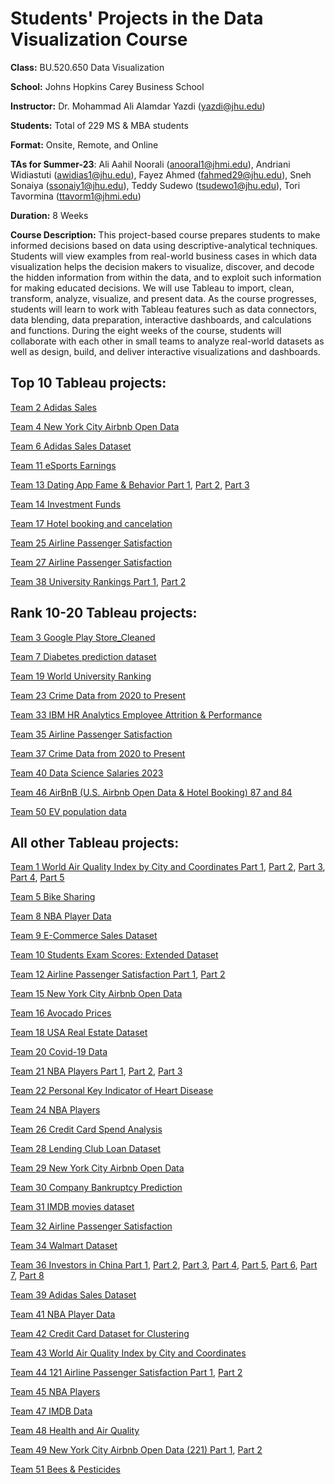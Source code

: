 # Students' Projects in the Data Visualization Course

**Class:** BU.520.650 Data Visualization

**School:** Johns Hopkins Carey Business School

**Instructor:** Dr. Mohammad Ali Alamdar Yazdi (yazdi@jhu.edu)

**Students:** Total of 229 MS & MBA students

**Format:** Onsite, Remote, and Online

**TAs for Summer-23**: Ali Aahil Noorali (anooral1@jhmi.edu), Andriani Widiastuti (awidias1@jhu.edu), Fayez Ahmed (fahmed29@jhu.edu), Sneh Sonaiya (ssonaiy1@jhu.edu), 
Teddy Sudewo (tsudewo1@jhu.edu), Tori Tavormina (ttavorm1@jhmi.edu)

**Duration:** 8 Weeks

**Course Description:** This project-based course prepares students to make informed decisions based on data using descriptive-analytical techniques. Students will view examples from real-world business cases in which data visualization helps the decision makers to visualize, discover, and decode the hidden information from within the data, and to exploit such information for making educated decisions. We will use Tableau to import, clean, transform, analyze, visualize, and present data. As the course progresses, students will learn to work with Tableau features such as data connectors, data blending, data preparation, interactive dashboards, and calculations and functions. During the eight weeks of the course, students will collaborate with each other in small teams to analyze real-world datasets as well as design, build, and deliver interactive visualizations and dashboards.


## Top 10 Tableau projects:

[Team 2 Adidas Sales](https://public.tableau.com/shared/JDSM374JC?:display_count=n&:origin=viz_share_link)

[Team 4	New York City Airbnb Open Data](https://public.tableau.com/shared/T9Q9XYKW5?:display_count=n&:origin=viz_share_link)

[Team 6	Adidas Sales Dataset](https://public.tableau.com/app/profile/xiaoqian.ma/viz/AdidasSalesAnalysis_Team6/Time-basedAnalysis)

[Team 11 eSports Earnings](https://public.tableau.com/app/profile/tinghan.zhu/viz/StorytellingDashboardVisualizationswithTableau_Group_11/StrategicInvestmentGuidanceinEsports)

[Team 13	Dating App Fame & Behavior Part 1](https://public.tableau.com/views/Team13-UserAgeAnalysis/Team13-UserAgeAnalysis?:language=en-US&publish=yes&:display_count=n&:origin=viz_share_link), 
  [Part 2](https://public.tableau.com/views/Team13-CountryAnalysis/CountryAnalysisStory?:language=en-US&publish=yes&:display_count=n&:origin=viz_share_link), 
  [Part 3](https://public.tableau.com/views/Team13-CorrelationHeatmap/CorrelationHeatmapDB?:language=en-US&publish=yes&:display_count=n&:origin=viz_share_link)

[Team 14 Investment Funds](https://youtu.be/zeEYo0-rmXg)

[Team 17 Hotel booking and cancelation](https://public.tableau.com/views/Hotelbooking-finalproject/Story1?:language=en-US&publish=yes&:display_count=n&:origin=viz_share_link)

[Team 25 Airline Passenger Satisfaction](https://public.tableau.com/app/profile/kshitiz.shah/viz/AirlinePassengerSatisfactionTeam25Hopkins/Services?publish=yes)

[Team 27 Airline Passenger Satisfaction](https://public.tableau.com/app/profile/yuzhu.wang/viz/FinalProject_dashboard/AirlinePassengerSatisfactionAnalysis?publish=yes)

[Team 38	University Rankings	Part 1](https://public.tableau.com/views/TimesRankingVisualization/Story3?:language=en-US&:display_count=n&:origin=viz_share_link), 
[Part 2](https://public.tableau.com/views/StudentInformation_16902682513730/StuInfoALL?:language=en-US&:display_count=n&:origin=viz_share_link)

## Rank 10-20 Tableau projects:

[Team 3	Google Play Store_Cleaned](https://public.tableau.com/app/profile/haowen.zhang5422/viz/GooglePlayStoreAnalysis_16903294438740/GooglePlayStoreAnalysis)

[Team 7	Diabetes prediction dataset](https://public.tableau.com/shared/XNDWHKJ7Z?:display_count=n&:origin=viz_share_link)

[Team 19 World University Ranking](https://public.tableau.com/app/profile/chuyi.zhang2615/viz/WorldUniversityRanking_Team19/CollegeWorldRanking)

[Team 23 Crime Data from 2020 to Present](https://public.tableau.com/app/profile/yuchun.wu1352/viz/DV7_3Team_23/Team23Story)

[Team 33 IBM HR Analytics Employee Attrition & Performance](https://public.tableau.com/app/profile/jingxi.zhao/viz/DV_Project_final_Group33/IBMHRAnalyticsEmployeeAttritionPerformance?publish=yes)

[Team 35 Airline Passenger Satisfaction](https://public.tableau.com/app/profile/maya.roberts7304/viz/MayaRobertsTeam35-AirlinePassangerSatisfaction-comprehensive/Story1)

[Team 37 Crime Data from 2020 to Present](https://public.tableau.com/app/profile/minghao.li4125/viz/Team37GroupProject/Dashboard?publish=yes)

[Team 40 Data Science Salaries 2023](https://public.tableau.com/views/Project_Group40/DataScienceJobsSalaries?:language=en-US&publish=yes&:display_count=n&:origin=viz_share_link)

[Team 46 AirBnB (U.S. Airbnb Open Data & Hotel Booking) 87 and 84](https://public.tableau.com/app/profile/alexandra.baldwin/viz/AirBnBPototype6/AirBnBStory?publish=yes)

[Team 50 EV population data](https://public.tableau.com/views/Team50_ElectiricVehiclePopulationData_Final_22JUL2023/WashingtonStateEVTrendAnalyticsDashboard?:language=en-US&:display_count=n&:origin=viz_share_link)

## All other Tableau projects:

[Team 1	World Air Quality Index by City and Coordinates Part 1](https://public.tableau.com/app/profile/jianyu.wang4565/viz/Team1DVFinalProjectDashboard1/Dashboard1?publish=yes), 
  [Part 2](https://public.tableau.com/app/profile/jianyu.wang4565/viz/Team1DVFinalProjectDashboard2/Dashboard2?publish=yes), 
  [Part 3](https://public.tableau.com/app/profile/jianyu.wang4565/viz/Team1DVFinalProjectDashboard3/Dashboard3?publish=yes), 
  [Part 4](https://public.tableau.com/app/profile/jianyu.wang4565/viz/Team1DVFinalProjectDashboard4/Dashboard4?publish=yes), 
  [Part 5](https://public.tableau.com/app/profile/jianyu.wang4565/viz/Team1DVFinalProjectDashboard5/Dashboard5?publish=yes")


[Team 5	Bike Sharing](https://public.tableau.com/shared/KPRY93R6H?:display_count=n&:origin=viz_share_link)

[Team 8	NBA Player Data](https://public.tableau.com/views/Finalproject_Team8_NBADataset/HelptheNBAFindBetterPlayers?:language=zh-CN&publish=yes&:display_count=n&:origin=viz_share_link)

[Team 9	E-Commerce Sales Dataset](https://public.tableau.com/views/Team9_16903057124830/AnalyzeAmazonE-CommerceinIndia?:language=en-US&publish=yes&:display_count=n&:origin=viz_share_link)

[Team 10 Students Exam Scores: Extended Dataset](https://public.tableau.com/views/Exam_Score_Team10/DetailsofExamPerformance?:language=zh-CN&:display_count=n&:origin=viz_share_link)

[Team 12 Airline Passenger Satisfaction Part 1](https://public.tableau.com/app/profile/zhihang.luo/viz/Team12-AirlinePassengerSatisfactionExploration/AirlinePassengerSatisfactionExploration?publish=yes), 
  [Part 2](https://public.tableau.com/app/profile/zhihang.luo/viz/Team12-AirlinePassengerSatisfactionVariablesExploration/AirlinePassengerSatisfactionVariableExploration?publish=yes)

[Team 15 New York City Airbnb Open Data](https://public.tableau.com/views/Group15_16898776937640/Whatfactorshaveimpactsonairbnbprice?:language=zh-CN&publish=yes&:display_count=n&:origin=viz_share_link)

[Team 16 Avocado Prices](https://public.tableau.com/views/AvocadoPricesStory/AvocadoPrices?:language=en-US&publish=yes&:display_count=n&:origin=viz_share_link)

[Team 18 USA Real Estate Dataset](https://public.tableau.com/app/profile/zifan.xu3168/viz/DV_FinalProject_FinalVersion/Whereandhowtochooseyourhouse?publish=yes)

[Team 20 Covid-19 Data](https://public.tableau.com/app/profile/jiahao.yu8074/viz/Team20-finalcovid-19/Covid-19intheUS?publish=yes)

[Team 21	NBA Players	Part 1](https://public.tableau.com/app/profile/bailey.finkelberg/viz/shared/TXH5993YH), 
[Part 2](https://public.tableau.com/app/profile/bailey.finkelberg/viz/shared/XGZ9YN2R8), 
[Part 3](https://public.tableau.com/app/profile/bailey.finkelberg/viz/shared/M6353FPZS)

[Team 22 Personal Key Indicator of Heart Disease](https://public.tableau.com/views/Group_22_Final_Project/DiseaseRelatedHealthCondition?:language=en-US&publish=yes&:display_count=n&:origin=viz_share_link)

[Team 24 NBA Players](https://public.tableau.com/views/Team_24_DV_Project_Tableau_Finalized/NBAPlayerDataAnalysis?:language=en-US&publish=yes&:display_count=n&:origin=viz_share_link)

[Team 26 Credit Card Spend Analysis](https://public.tableau.com/app/profile/xuan.wang3756/viz/Team26-IndiaCreditCardSpendAnalysis/IndiaCreditCardAnalysisStory#2)

[Team 28 Lending Club Loan Dataset](https://public.tableau.com/views/Team28LoanStatusAnalysis/IncomeLevelisNotTheOnlyFactorOurGradingSystemisRelativelyAccurate?:language=zh-CN&publish=yes&:display_count=n&:origin=viz_share_link)

[Team 29 New York City Airbnb Open Data](https://public.tableau.com/app/profile/shuo.zhang6571/viz/DV_FinalProject_16902389571030/AirbnbStory?publish=yes)

[Team 30 Company Bankruptcy Prediction](https://public.tableau.com/views/CompanyBankruptcy7_21_1/Dashboard?:language=zh-CN&publish=yes&:display_count=n&:origin=viz_share_link)

[Team 31 IMDB movies dataset](https://public.tableau.com/views/Datavisualization_IMDB_Group_31_Final/ItisbettertoproducedocumentarygenreandJuneandDecemberarebettertimetoreleaseMovie?:language=en-US&publish=yes&:display_count=n&:origin=viz_share_link)

[Team 32 Airline Passenger Satisfaction](https://public.tableau.com/views/Airline_Final_Project_16898878870150/Story1?:language=en-US&publish=yes&:display_count=n&:origin=viz_share_link)

[Team 34 Walmart Dataset](https://public.tableau.com/app/profile/gaoya.zhao/viz/Group34-WalmartDataset-SalesandEconomicFactors/EcononicFactorsandSalesDashboard#1)

[Team 36	Investors in China Part 1](https://public.tableau.com/app/profile/yixin.du/viz/Investors_in_China/Top5FundsBasedonNumericIndices?publish=yes), 
[Part 2](https://public.tableau.com/app/profile/yixin.du/viz/Investors_in_China/CorrelationsAmongNumericIndices?publish=yes), 
[Part 3](https://public.tableau.com/app/profile/yixin.du/viz/Investors_in_China/FundClusteringAnalysis?publish=yes), 
[Part 4](https://public.tableau.com/app/profile/yixin.du/viz/Investors_in_China/InvestmentMap?publish=yes), 
[Part 5](https://public.tableau.com/app/profile/yixin.du/viz/Investors_in_China/ExitMap?publish=yes), 
[Part 6](https://public.tableau.com/app/profile/yixin.du/viz/Investors_in_China/ExitRatioExploration?publish=yes), 
[Part 7](https://public.tableau.com/app/profile/yixin.du/viz/Investors_in_China/Co-impactsofInvestmentStageandInvestorTypeonNumberofExits?publish=yes), 
[Part 8](https://public.tableau.com/app/profile/yixin.du/viz/Investors_in_China/ActiveLevelRankbyCountryRegion)

[Team 39 Adidas Sales Dataset](https://public.tableau.com/app/profile/miao.shan/viz/Team39AdidasAnalysis/Team39AdidasDataAnalysis?publish=yes)

[Team 41 NBA Player Data](https://public.tableau.com/app/profile/zhichen.zhang1850/viz/Project_16892563432140/NBADataAnalysis?publish=yes)

[Team 42 Credit Card Dataset for Clustering](https://public.tableau.com/views/DV_draft2/DataOverview?:language=en-US&publish=yes&:display_count=n&:origin=viz_share_link)

[Team 43 World Air Quality Index by City and Coordinates](https://public.tableau.com/views/Team43Final_16899951031240/AirQualityIndexValueofCountries?:language=en-US&:display_count=n&:origin=viz_share_link)

[Team 44	121 Airline Passenger Satisfaction	Part 1](https://public.tableau.com/app/profile/ziqi.sheng/viz/Finalproject_16902993825090/Basicsituationcheck), 
[Part 2](https://public.tableau.com/app/profile/ziqi.sheng/viz/Finalproject_16902993825090/Retainbusinessclassforage20-40?publish=yes)

[Team 45 NBA Players](https://public.tableau.com/views/Team45-Project-new/NBAStory?:language=en-US&publish=yes&:display_count=n&:origin=viz_share_link)

[Team 47 IMDB Data](https://public.tableau.com/views/FinalPresentation_Group47/Dash_Final?:language=en-US&:display_count=n&:origin=viz_share_link)

[Team 48 Health and Air Quality](https://public.tableau.com/views/AQNYC_Master-FinalRev2/NYCAirQualityStory?:language=en-US&publish=yes&:display_count=n&:origin=viz_share_link)

[Team 49	New York City Airbnb Open Data (221) Part 1](https://public.tableau.com/views/NYCAirbnbOverallMarketStatistics/OverallMarket2?:language=en-US&:display_count=n&:origin=viz_share_link), 
[Part 2](https://public.tableau.com/views/Group49_NYAirbnbData_Revised07_20_23-FinalPresentation/OverallMarket1?:language=en-US&:display_count=n&:origin=viz_share_link)

[Team 51 Bees & Pesticides](https://public.tableau.com/views/BeeProjectdent_v2/Publishabledashboard?:language=en-US&:display_count=n&:origin=viz_share_link)


